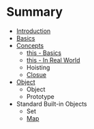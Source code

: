 # Summary

* [Introduction](README.md)
* [Basics](basics.md)
* [Concepts](concept.md)
    * [this - Basics](this.md)
    * [this - In Real World](this---in-real-word.md)
    * Hoisting
    * [Closue](closue.md)
* [Object](prototype.md)
    * Object
    * Prototype
* Standard Built-in Objects
    * Set
    * [Map](map--set.md)



